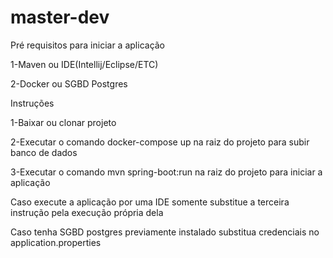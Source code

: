 # master-dev
Pré requisitos para iniciar  a aplicação 

1-Maven ou IDE(Intellij/Eclipse/ETC)

2-Docker ou SGBD Postgres

Instruções

1-Baixar ou clonar projeto

2-Executar o comando docker-compose up na raiz do projeto para subir banco de dados

3-Executar o comando mvn spring-boot:run  na raiz do projeto para iniciar a aplicação

Caso execute a aplicação por uma IDE somente substitue a terceira instrução pela execução própria dela

Caso tenha SGBD postgres previamente instalado substitua credenciais no application.properties
